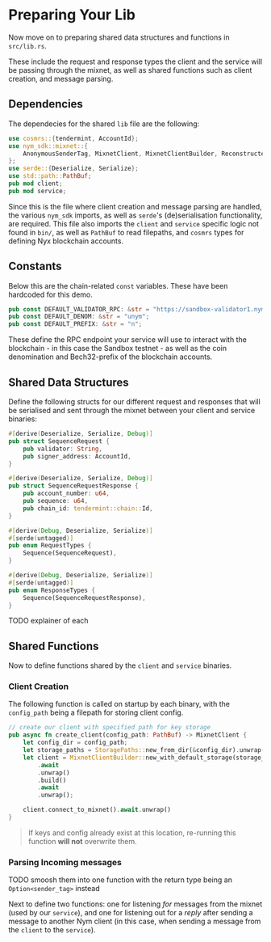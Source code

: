 # Preparing Your Lib

Now move on to preparing shared data structures and functions in `src/lib.rs`.

These include the request and response types the client and the service will be passing through the mixnet, as well as shared functions such as client creation, and message parsing.

## Dependencies
The dependecies for the shared `lib` file are the following:
```rust
use cosmrs::{tendermint, AccountId};
use nym_sdk::mixnet::{
    AnonymousSenderTag, MixnetClient, MixnetClientBuilder, ReconstructedMessage, StoragePaths,
};
use serde::{Deserialize, Serialize};
use std::path::PathBuf;
pub mod client;
pub mod service;
```

Since this is the file where client creation and message parsing are handled, the various `nym_sdk` imports, as well as `serde`'s (de)serialisation functionality, are required. This file also imports the `client` and `service` specific logic not found in `bin/`, as well as `PathBuf` to read filepaths, and `cosmrs` types for defining Nyx blockchain accounts.

## Constants
Below this are the chain-related `const` variables. These have been hardcoded for this demo.

```rust
pub const DEFAULT_VALIDATOR_RPC: &str = "https://sandbox-validator1.nymtech.net";
pub const DEFAULT_DENOM: &str = "unym";
pub const DEFAULT_PREFIX: &str = "n";
```

These define the RPC endpoint your service will use to interact with the blockchain - in this case the Sandbox testnet - as well as the coin denomination and Bech32-prefix of the blockchain accounts.

## Shared Data Structures
Define the following structs for our different request and responses that will be serialised and sent through the mixnet between your client and service binaries:

```rust
#[derive(Deserialize, Serialize, Debug)]
pub struct SequenceRequest {
    pub validator: String,
    pub signer_address: AccountId,
}

#[derive(Deserialize, Serialize, Debug)]
pub struct SequenceRequestResponse {
    pub account_number: u64,
    pub sequence: u64,
    pub chain_id: tendermint::chain::Id,
}

#[derive(Debug, Deserialize, Serialize)]
#[serde(untagged)]
pub enum RequestTypes {
    Sequence(SequenceRequest),
}

#[derive(Debug, Deserialize, Serialize)]
#[serde(untagged)]
pub enum ResponseTypes {
    Sequence(SequenceRequestResponse),
}
```

TODO explainer of each

## Shared Functions
Now to define functions shared by the `client` and `service` binaries.

### Client Creation
The following function is called on startup by each binary, with the `config_path` being a filepath for storing client config.

```rust
// create our client with specified path for key storage
pub async fn create_client(config_path: PathBuf) -> MixnetClient {
    let config_dir = config_path;
    let storage_paths = StoragePaths::new_from_dir(&config_dir).unwrap();
    let client = MixnetClientBuilder::new_with_default_storage(storage_paths)
        .await
        .unwrap()
        .build()
        .await
        .unwrap();

    client.connect_to_mixnet().await.unwrap()
}
```

> If keys and config already exist at this location, re-running this function **will not** overwrite them.

### Parsing Incoming messages
TODO smoosh them into one function with the return type being an `Option<sender_tag>` instead

Next to define two functions: one for listening _for_ messages from the mixnet (used by our `service`), and one for listening out for a _reply_ after sending a message to another Nym client (in this case, when sending a message from the `client` to the `service`).
